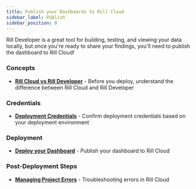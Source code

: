 ```yaml
---
title: Publish your Dashboards to Rill Cloud
sidebar_label: Publish
sidebar_position: 0
---
```


Rill Developer is a great tool for building, testing, and viewing your data locally, but once you're ready to share your findings, you'll need to publish the dashboard to Rill Cloud! 

### Concepts
- [**Rill Cloud vs Rill Developer**](/deploy/cloud-vs-developer) - Before you deploy, understand the difference between Rill Cloud and Rill Developer

### Credentials
- [**Deployment Credentials**](/deploy/deploy-credentials) - Confirm deployment credentials based on your deployment environment

### Deployment
- [**Deploy your Dashboard**](/deploy/deploy-dashboard) - Publish your dashboard to Rill Cloud

### Post-Deployment Steps
- [**Managing Project Errors**](/deploy/project-errors) - Troubleshooting errors in Rill Cloud

